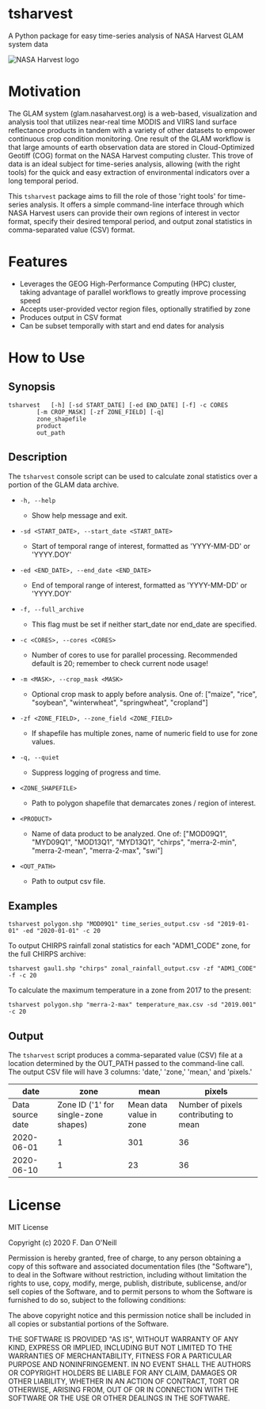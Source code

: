 # tsharvest

A Python package for easy time-series analysis of NASA Harvest GLAM system data

![NASA Harvest logo](https://nasaharvest.org/sites/default/files/harvestlogo18_1.png)

# Motivation

The GLAM system (glam.nasaharvest.org) is a web-based, visualization and analysis tool that utilizes near-real time MODIS and VIIRS land surface reflectance products in tandem with a variety of other datasets to empower continuous crop condition monitoring. One result of the GLAM workflow is that large amounts of earth observation data are stored in Cloud-Optimized Geotiff (COG) format on the NASA Harvest computing cluster. This trove of data is an ideal subject for time-series analysis, allowing (with the right tools) for the quick and easy extraction of environmental indicators over a long temporal period.

This `tsharvest` package aims to fill the role of those 'right tools' for time-series analysis. It offers a simple command-line interface through which NASA Harvest users can provide their own regions of interest in vector format, specify their desired temporal period, and output zonal statistics in comma-separated value (CSV) format. 

# Features

* Leverages the GEOG High-Performance Computing (HPC) cluster, taking advantage of parallel workflows to greatly improve processing speed
* Accepts user-provided vector region files, optionally stratified by zone
* Produces output in CSV format
* Can be subset temporally with start and end dates for analysis

# How to Use

## Synopsis

```
tsharvest	[-h] [-sd START_DATE] [-ed END_DATE] [-f] -c CORES
		[-m CROP_MASK] [-zf ZONE_FIELD] [-q]
		zone_shapefile
		product
		out_path
```

## Description

The `tsharvest` console script can be used to calculate zonal statistics over a portion of the GLAM data archive.

* `-h, --help`

	* Show help message and exit.

* `-sd <START_DATE>, --start_date <START_DATE>`

	* Start of temporal range of interest, formatted as 'YYYY-MM-DD' or 'YYYY.DOY'

* `-ed <END_DATE>, --end_date <END_DATE>`

	* End of temporal range of interest, formatted as 'YYYY-MM-DD' or 'YYYY.DOY'

* `-f, --full_archive`

	* This flag must be set if neither start_date nor end_date are specified.

* `-c <CORES>, --cores <CORES>`

	* Number of cores to use for parallel processing. Recommended default is 20; remember to check current node usage!

* `-m <MASK>, --crop_mask <MASK>`

	* Optional crop mask to apply before analysis. One of: ["maize", "rice", "soybean", "winterwheat", "springwheat", "cropland"]

* `-zf <ZONE_FIELD>, --zone_field <ZONE_FIELD>`

	* If shapefile has multiple zones, name of numeric field to use for zone values.

* `-q, --quiet`

	* Suppress logging of progress and time.

* `<ZONE_SHAPEFILE>`

	* Path to polygon shapefile that demarcates zones / region of interest.
 
* `<PRODUCT>`

	* Name of data product to be analyzed. One of: ["MOD09Q1", "MYD09Q1", "MOD13Q1", "MYD13Q1", "chirps", "merra-2-min", "merra-2-mean", "merra-2-max", "swi"]

* `<OUT_PATH>`

	* Path to output csv file.

## Examples

`tsharvest polygon.shp "MOD09Q1" time_series_output.csv -sd "2019-01-01" -ed "2020-01-01" -c 20`

To output CHIRPS rainfall zonal statistics for each "ADM1_CODE" zone, for the full CHIRPS archive:

`tsharvest gaul1.shp "chirps" zonal_rainfall_output.csv -zf "ADM1_CODE" -f -c 20`

To calculate the maximum temperature in a zone from 2017 to the present:

`tsharvest polygon.shp "merra-2-max" temperature_max.csv -sd "2019.001" -c 20`

## Output

The `tsharvest` script produces a comma-separated value (CSV) file at a location determined by the OUT_PATH passed to the command-line call. The output CSV file will have 3 columns: 'date,' 'zone,' 'mean,' and 'pixels.'

date | zone | mean | pixels
-----|------|------|-------
Data source date | Zone ID ('1' for single-zone shapes) | Mean data value in zone | Number of pixels contributing to mean
2020-06-01 | 1 | 301 | 36
2020-06-10 | 1 | 23 | 36

# License

MIT License

Copyright (c) 2020 F. Dan O'Neill

Permission is hereby granted, free of charge, to any person obtaining a copy
of this software and associated documentation files (the "Software"), to deal
in the Software without restriction, including without limitation the rights
to use, copy, modify, merge, publish, distribute, sublicense, and/or sell
copies of the Software, and to permit persons to whom the Software is
furnished to do so, subject to the following conditions:

The above copyright notice and this permission notice shall be included in all
copies or substantial portions of the Software.

THE SOFTWARE IS PROVIDED "AS IS", WITHOUT WARRANTY OF ANY KIND, EXPRESS OR
IMPLIED, INCLUDING BUT NOT LIMITED TO THE WARRANTIES OF MERCHANTABILITY,
FITNESS FOR A PARTICULAR PURPOSE AND NONINFRINGEMENT. IN NO EVENT SHALL THE
AUTHORS OR COPYRIGHT HOLDERS BE LIABLE FOR ANY CLAIM, DAMAGES OR OTHER
LIABILITY, WHETHER IN AN ACTION OF CONTRACT, TORT OR OTHERWISE, ARISING FROM,
OUT OF OR IN CONNECTION WITH THE SOFTWARE OR THE USE OR OTHER DEALINGS IN THE
SOFTWARE.